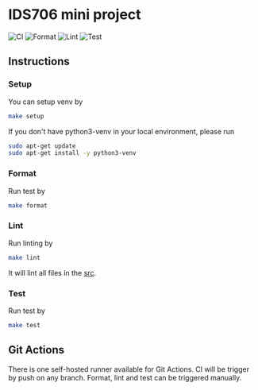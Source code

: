 # IDS706 mini project
![CI](https://github.com/nogibjj/IDS706_miniproject/actions/workflows/CI.yml/badge.svg)
![Format](https://github.com/nogibjj/IDS706_miniproject/actions/workflows/format.yml/badge.svg)
![Lint](https://github.com/nogibjj/IDS706_miniproject/actions/workflows/lint.yml/badge.svg)
![Test](https://github.com/nogibjj/IDS706_miniproject/actions/workflows/test.yml/badge.svg)


## Instructions

### Setup
You can setup venv by
```bash
make setup
```
If you don't have python3-venv in your local environment, please run
```bash
sudo apt-get update
sudo apt-get install -y python3-venv
```

### Format
Run test by 
```bash
make format
```

### Lint
Run linting by
```bash
make lint
```
It will lint all files in the [src](./src).


### Test
Run test by 
```bash
make test
```

## Git Actions
There is one self-hosted runner available for Git Actions. CI will be trigger by push on any branch. Format, lint and test can be triggered manually.
